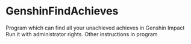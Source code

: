 # GenshinFindAchieves
Program which can find all your unachieved achieves in Genshin Impact
Run it with administrator rights. Other instructions in program
